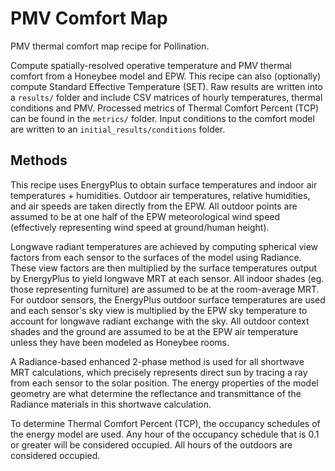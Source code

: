 # PMV Comfort Map

PMV thermal comfort map recipe for Pollination.

Compute spatially-resolved operative temperature and PMV thermal comfort from
a Honeybee model and EPW. This recipe can also (optionally) compute Standard
Effective Temperature (SET). Raw results are written into a `results/` folder and
include CSV matrices of hourly temperatures, thermal conditions and PMV. Processed
metrics of Thermal Comfort Percent (TCP) can be found in the `metrics/` folder.
Input conditions to the comfort model are written to an `initial_results/conditions`
folder.

## Methods

This recipe uses EnergyPlus to obtain surface temperatures and indoor air
temperatures + humidities. Outdoor air temperatures, relative humidities, and
air speeds are taken directly from the EPW. All outdoor points are assumed to be
at one half of the EPW meteorological wind speed (effectively representing wind
speed at ground/human height).

Longwave radiant temperatures are achieved by computing spherical view factors
from each sensor to the surfaces of the model using Radiance. These view factors
are then multiplied by the surface temperatures output by EnergyPlus to yield
longwave MRT at each sensor. All indoor shades (eg. those representing furniture)
are assumed to be at the room-average MRT. For outdoor sensors, the EnergyPlus
outdoor surface temperatures are used and each sensor's sky view is multiplied by
the EPW sky temperature to account for longwave radiant exchange with the sky.
All outdoor context shades and the ground are assumed to be at the EPW air
temperature unless they have been modeled as Honeybee rooms.

A Radiance-based enhanced 2-phase method is used for all shortwave MRT calculations,
which precisely represents direct sun by tracing a ray from each sensor to the
solar position. The energy properties of the model geometry are what determine
the reflectance and transmittance of the Radiance materials in this shortwave
calculation.

To determine Thermal Comfort Percent (TCP), the occupancy schedules of the energy
model are used. Any hour of the occupancy schedule that is 0.1 or greater will be
considered occupied. All hours of the outdoors are considered occupied.
